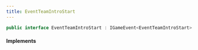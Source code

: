 ```yaml
---
title: EventTeamIntroStart
---
```


```csharp
public interface EventTeamIntroStart : IGameEvent<EventTeamIntroStart>
```

#### Implements

